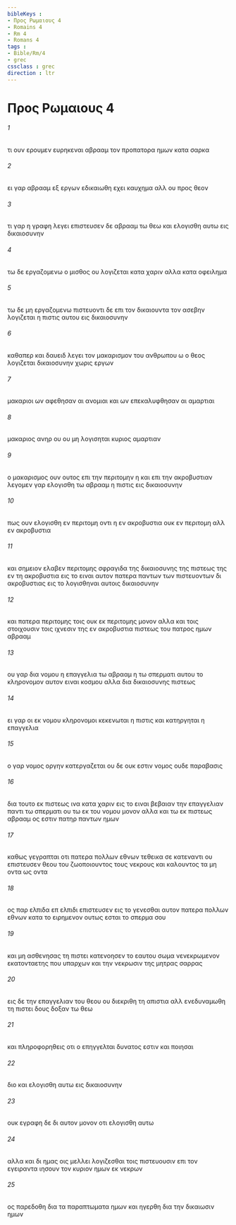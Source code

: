 ```yaml
---
bibleKeys : 
- Προς Ρωμαιους 4
- Romains 4
- Rm 4
- Romans 4
tags : 
- Bible/Rm/4
- grec
cssclass : grec
direction : ltr
---
```


# Προς Ρωμαιους 4

###### 1
τι ουν ερουμεν ευρηκεναι αβρααμ τον προπατορα ημων κατα σαρκα
###### 2
ει γαρ αβρααμ εξ εργων εδικαιωθη εχει καυχημα αλλ ου προς θεον
###### 3
τι γαρ η γραφη λεγει επιστευσεν δε αβρααμ τω θεω και ελογισθη αυτω εις δικαιοσυνην
###### 4
τω δε εργαζομενω ο μισθος ου λογιζεται κατα χαριν αλλα κατα οφειλημα
###### 5
τω δε μη εργαζομενω πιστευοντι δε επι τον δικαιουντα τον ασεβην λογιζεται η πιστις αυτου εις δικαιοσυνην
###### 6
καθαπερ και δαυειδ λεγει τον μακαρισμον του ανθρωπου ω ο θεος λογιζεται δικαιοσυνην χωρις εργων
###### 7
μακαριοι ων αφεθησαν αι ανομιαι και ων επεκαλυφθησαν αι αμαρτιαι
###### 8
μακαριος ανηρ ου ου μη λογισηται κυριος αμαρτιαν
###### 9
ο μακαρισμος ουν ουτος επι την περιτομην η και επι την ακροβυστιαν λεγομεν γαρ ελογισθη τω αβρααμ η πιστις εις δικαιοσυνην
###### 10
πως ουν ελογισθη εν περιτομη οντι η εν ακροβυστια ουκ εν περιτομη αλλ εν ακροβυστια
###### 11
και σημειον ελαβεν περιτομης σφραγιδα της δικαιοσυνης της πιστεως της εν τη ακροβυστια εις το ειναι αυτον πατερα παντων των πιστευοντων δι ακροβυστιας εις το λογισθηναι αυτοις δικαιοσυνην
###### 12
και πατερα περιτομης τοις ουκ εκ περιτομης μονον αλλα και τοις στοιχουσιν τοις ιχνεσιν της εν ακροβυστια πιστεως του πατρος ημων αβρααμ
###### 13
ου γαρ δια νομου η επαγγελια τω αβρααμ η τω σπερματι αυτου το κληρονομον αυτον ειναι κοσμου αλλα δια δικαιοσυνης πιστεως
###### 14
ει γαρ οι εκ νομου κληρονομοι κεκενωται η πιστις και κατηργηται η επαγγελια
###### 15
ο γαρ νομος οργην κατεργαζεται ου δε ουκ εστιν νομος ουδε παραβασις
###### 16
δια τουτο εκ πιστεως ινα κατα χαριν εις το ειναι βεβαιαν την επαγγελιαν παντι τω σπερματι ου τω εκ του νομου μονον αλλα και τω εκ πιστεως αβρααμ ος εστιν πατηρ παντων ημων
###### 17
καθως γεγραπται οτι πατερα πολλων εθνων τεθεικα σε κατεναντι ου επιστευσεν θεου του ζωοποιουντος τους νεκρους και καλουντος τα μη οντα ως οντα
###### 18
ος παρ ελπιδα επ ελπιδι επιστευσεν εις το γενεσθαι αυτον πατερα πολλων εθνων κατα το ειρημενον ουτως εσται το σπερμα σου
###### 19
και μη ασθενησας τη πιστει κατενοησεν το εαυτου σωμα νενεκρωμενον εκατονταετης που υπαρχων και την νεκρωσιν της μητρας σαρρας
###### 20
εις δε την επαγγελιαν του θεου ου διεκριθη τη απιστια αλλ ενεδυναμωθη τη πιστει δους δοξαν τω θεω
###### 21
και πληροφορηθεις οτι ο επηγγελται δυνατος εστιν και ποιησαι
###### 22
διο και ελογισθη αυτω εις δικαιοσυνην
###### 23
ουκ εγραφη δε δι αυτον μονον οτι ελογισθη αυτω
###### 24
αλλα και δι ημας οις μελλει λογιζεσθαι τοις πιστευουσιν επι τον εγειραντα ιησουν τον κυριον ημων εκ νεκρων
###### 25
ος παρεδοθη δια τα παραπτωματα ημων και ηγερθη δια την δικαιωσιν ημων
